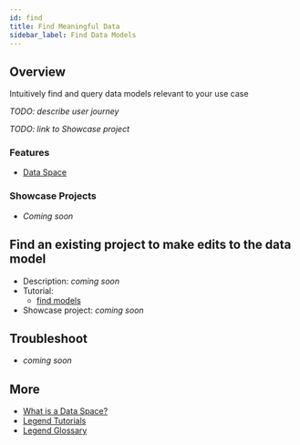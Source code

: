```yaml
---
id: find
title: Find Meaningful Data
sidebar_label: Find Data Models
---
```


## Overview

Intuitively find and query data models relevant to your use case

_TODO: describe user journey_

_TODO: link to Showcase project_

### Features
- [Data Space](../tutorials/query-dataspace.md)

### Showcase Projects

- _Coming soon_ 

## Find an existing project to make edits to the data model

- Description: _coming soon_
- Tutorial:
    - [find models](../tutorials/studio-find-models.md)
- Showcase project: _coming soon_

## Troubleshoot

- _coming soon_

## More
- [What is a Data Space?](../concepts/legend-concepts.md/#dataspace)
- [Legend Tutorials](../tutorials/studio-create-model.md) 
- [Legend Glossary](../overview/legend-glossary.md)